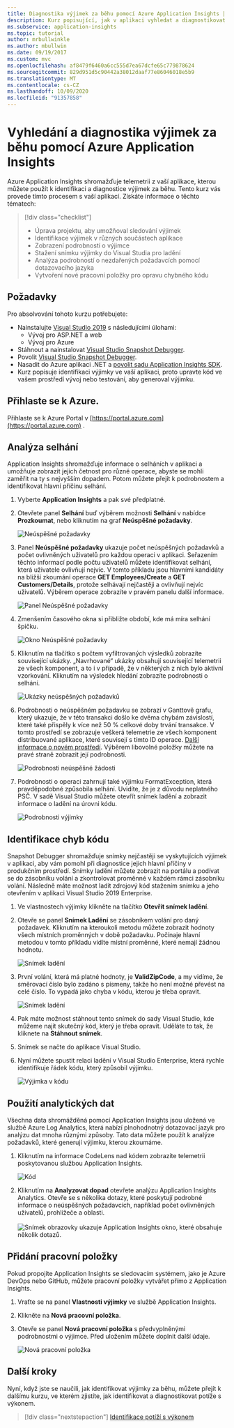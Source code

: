 ```yaml
---
title: Diagnostika výjimek za běhu pomocí Azure Application Insights | Dokumentace Microsoftu
description: Kurz popisující, jak v aplikaci vyhledat a diagnostikovat výjimky za běhu pomocí Azure Application Insights.
ms.subservice: application-insights
ms.topic: tutorial
author: mrbullwinkle
ms.author: mbullwin
ms.date: 09/19/2017
ms.custom: mvc
ms.openlocfilehash: af8479f6460a6cc555d7ea67dcfe65c779878624
ms.sourcegitcommit: 829d951d5c90442a38012daaf77e86046018e5b9
ms.translationtype: MT
ms.contentlocale: cs-CZ
ms.lasthandoff: 10/09/2020
ms.locfileid: "91357858"
---
```

# <a name="find-and-diagnose-run-time-exceptions-with-azure-application-insights"></a>Vyhledání a diagnostika výjimek za běhu pomocí Azure Application Insights

Azure Application Insights shromažďuje telemetrii z vaší aplikace, kterou můžete použít k identifikaci a diagnostice výjimek za běhu.  Tento kurz vás provede tímto procesem s vaší aplikací.  Získáte informace o těchto tématech:

> [!div class="checklist"]
> * Úprava projektu, aby umožňoval sledování výjimek
> * Identifikace výjimek v různých součástech aplikace
> * Zobrazení podrobností o výjimce
> * Stažení snímku výjimky do Visual Studia pro ladění
> * Analýza podrobností o nezdařených požadavcích pomocí dotazovacího jazyka
> * Vytvoření nové pracovní položky pro opravu chybného kódu


## <a name="prerequisites"></a>Požadavky

Pro absolvování tohoto kurzu potřebujete:

- Nainstalujte [Visual Studio 2019](https://www.visualstudio.com/downloads/) s následujícími úlohami:
    - Vývoj pro ASP.NET a web
    - Vývoj pro Azure
- Stáhnout a nainstalovat [Visual Studio Snapshot Debugger](https://aka.ms/snapshotdebugger).
- Povolit [Visual Studio Snapshot Debugger](../app/snapshot-debugger.md).
- Nasadit do Azure aplikaci .NET a [povolit sadu Application Insights SDK](../app/asp-net.md). 
- Kurz popisuje identifikaci výjimky ve vaší aplikaci, proto upravte kód ve vašem prostředí vývoj nebo testování, aby generoval výjimku. 

## <a name="log-in-to-azure"></a>Přihlaste se k Azure.
Přihlaste se k Azure Portal v [https://portal.azure.com](https://portal.azure.com) .


## <a name="analyze-failures"></a>Analýza selhání
Application Insights shromažďuje informace o selháních v aplikaci a umožňuje zobrazit jejich četnost pro různé operace, abyste se mohli zaměřit na ty s nejvyšším dopadem.  Potom můžete přejít k podrobnostem a identifikovat hlavní příčinu selhání.   

1. Vyberte **Application Insights** a pak své předplatné.  
2. Otevřete panel **Selhání** buď výběrem možnosti **Selhání** v nabídce **Prozkoumat**, nebo kliknutím na graf **Neúspěšné požadavky**.

    ![Neúspěšné požadavky](media/tutorial-runtime-exceptions/failed-requests.png)

3. Panel **Neúspěšné požadavky** ukazuje počet neúspěšných požadavků a počet ovlivněných uživatelů pro každou operaci v aplikaci.  Seřazením těchto informací podle počtu uživatelů můžete identifikovat selhání, která uživatele ovlivňují nejvíc.  V tomto příkladu jsou hlavními kandidáty na bližší zkoumání operace **GET Employees/Create** a **GET Customers/Details**, protože selhávají nejčastěji a ovlivňují nejvíc uživatelů.  Výběrem operace zobrazíte v pravém panelu další informace.

    ![Panel Neúspěšné požadavky](media/tutorial-runtime-exceptions/failed-requests-blade.png)

4. Zmenšením časového okna si přibližte období, kde má míra selhání špičku.

    ![Okno Neúspěšné požadavky](media/tutorial-runtime-exceptions/failed-requests-window.png)

5. Kliknutím na tlačítko s počtem vyfiltrovaných výsledků zobrazíte související ukázky. „Navrhované“ ukázky obsahují související telemetrii ze všech komponent, a to i v případě, že v některých z nich bylo aktivní vzorkování. Kliknutím na výsledek hledání zobrazíte podrobnosti o selhání.

    ![Ukázky neúspěšných požadavků](media/tutorial-runtime-exceptions/failed-requests-search.png)

6. Podrobnosti o neúspěšném požadavku se zobrazí v Ganttově grafu, který ukazuje, že v této transakci došlo ke dvěma chybám závislostí, které také přispěly k více než 50 % celkové doby trvání transakce. V tomto prostředí se zobrazuje veškerá telemetrie ze všech komponent distribuované aplikace, které souvisejí s tímto ID operace. [Další informace o novém prostředí](../app/transaction-diagnostics.md). Výběrem libovolné položky můžete na pravé straně zobrazit její podrobnosti. 

    ![Podrobnosti neúspěšné žádosti](media/tutorial-runtime-exceptions/failed-request-details.png)

7. Podrobnosti o operaci zahrnují také výjimku FormatException, která pravděpodobné způsobila selhání.  Uvidíte, že je z důvodu neplatného PSČ. V sadě Visual Studio můžete otevřít snímek ladění a zobrazit informace o ladění na úrovni kódu.

    ![Podrobnosti výjimky](media/tutorial-runtime-exceptions/failed-requests-exception.png)

## <a name="identify-failing-code"></a>Identifikace chyb kódu
Snapshot Debugger shromažďuje snímky nejčastěji se vyskytujících výjimek v aplikaci, aby vám pomohl při diagnostice jejich hlavní příčiny v produkčním prostředí.  Snímky ladění můžete zobrazit na portálu a podívat se do zásobníku volání a zkontrolovat proměnné v každém rámci zásobníku volání. Následně máte možnost ladit zdrojový kód stažením snímku a jeho otevřením v aplikaci Visual Studio 2019 Enterprise.

1. Ve vlastnostech výjimky klikněte na tlačítko **Otevřít snímek ladění**.
2. Otevře se panel **Snímek Ladění** se zásobníkem volání pro daný požadavek.  Kliknutím na kteroukoli metodu můžete zobrazit hodnoty všech místních proměnných v době požadavku.  Počínaje hlavní metodou v tomto příkladu vidíte místní proměnné, které nemají žádnou hodnotu.

    ![Snímek ladění](media/tutorial-runtime-exceptions/debug-snapshot-01.png)

3. První volání, která má platné hodnoty, je **ValidZipCode**, a my vidíme, že směrovací číslo bylo zadáno s písmeny, takže ho není možné převést na celé číslo.  To vypadá jako chyba v kódu, kterou je třeba opravit.

    ![Snímek ladění](media/tutorial-runtime-exceptions/debug-snapshot-02.png)

4. Pak máte možnost stáhnout tento snímek do sady Visual Studio, kde můžeme najít skutečný kód, který je třeba opravit. Uděláte to tak, že kliknete na **Stáhnout snímek**.
5. Snímek se načte do aplikace Visual Studio.
6. Nyní můžete spustit relaci ladění v Visual Studio Enterprise, která rychle identifikuje řádek kódu, který způsobil výjimku.

    ![Výjimka v kódu](media/tutorial-runtime-exceptions/exception-code.png)


## <a name="use-analytics-data"></a>Použití analytických dat
Všechna data shromážděná pomocí Application Insights jsou uložená ve službě Azure Log Analytics, která nabízí plnohodnotný dotazovací jazyk pro analýzu dat mnoha různými způsoby.  Tato data můžete použít k analýze požadavků, které generují výjimku, kterou zkoumáme. 

1. Kliknutím na informace CodeLens nad kódem zobrazíte telemetrii poskytovanou službou Application Insights.

    ![Kód](media/tutorial-runtime-exceptions/codelens.png)

1. Kliknutím na **Analyzovat dopad** otevřete analýzu Application Insights Analytics.  Otevře se s několika dotazy, které poskytují podrobné informace o neúspěšných požadavcích, například počet ovlivněných uživatelů, prohlížeče a oblasti.<br><br>![Snímek obrazovky ukazuje Application Insights okno, které obsahuje několik dotazů.](media/tutorial-runtime-exceptions/analytics.png)<br>

## <a name="add-work-item"></a>Přidání pracovní položky
Pokud propojíte Application Insights se sledovacím systémem, jako je Azure DevOps nebo GitHub, můžete pracovní položky vytvářet přímo z Application Insights.

1. Vraťte se na panel **Vlastnosti výjimky** ve službě Application Insights.
2. Klikněte na **Nová pracovní položka**.
3. Otevře se panel **Nová pracovní položka** s předvyplněnými podrobnostmi o výjimce.  Před uložením můžete doplnit další údaje.

    ![Nová pracovní položka](media/tutorial-runtime-exceptions/new-work-item.png)

## <a name="next-steps"></a>Další kroky
Nyní, když jste se naučili, jak identifikovat výjimky za běhu, můžete přejít k dalšímu kurzu, ve kterém zjistíte, jak identifikovat a diagnostikovat potíže s výkonem.

> [!div class="nextstepaction"]
> [Identifikace potíží s výkonem](./tutorial-performance.md)

